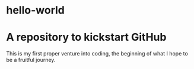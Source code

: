 # hello-world

<h1>A repository to kickstart GitHub</h1>

This is my first proper venture into coding, the beginning of what I hope to be a fruitful journey.
